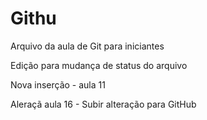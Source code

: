 # Githu


Arquivo da aula de Git para iniciantes

Edição para mudança de status do arquivo

Nova inserção - aula 11

Aleraçã aula 16 - Subir alteração para GitHub
